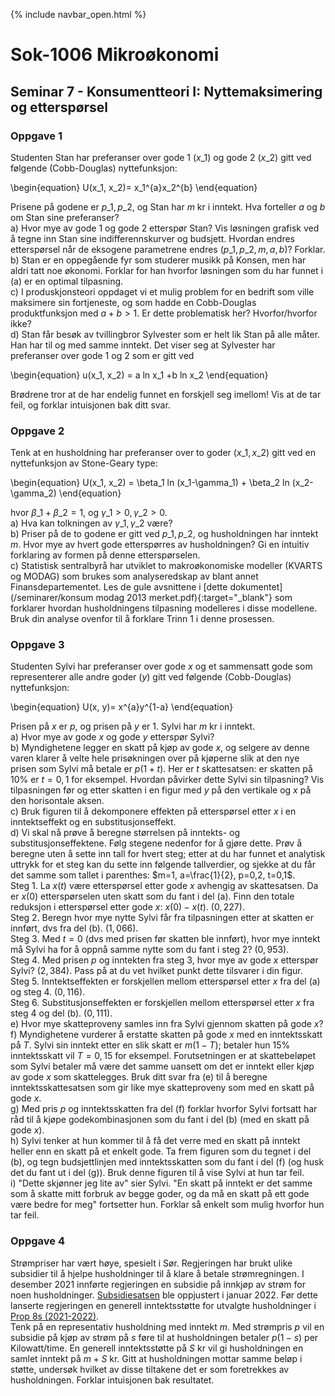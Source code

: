 {% include navbar_open.html %}
# Sok-1006 Mikroøkonomi   

## Seminar 7 - Konsumentteori I: Nyttemaksimering og etterspørsel   

   

### Oppgave 1   

Studenten Stan har preferanser over gode 1 ($x\_1$) og gode 2 ($x\_2$) gitt ved følgende (Cobb-Douglas) nyttefunksjon:

\begin{equation}
    U(x\_1, x\_2)= x\_1^{a}x\_2^{b}
\end{equation}

Prisene på godene er $p\_1, p\_2$, og Stan har $m$ kr i inntekt. Hva forteller $a$ og $b$ om Stan sine preferanser?      
a) Hvor mye av gode 1 og gode 2 etterspør Stan? Vis løsningen grafisk ved å tegne inn Stan sine indifferennskurver og budsjett. Hvordan endres etterspørsel når de eksogene parametrene endres ($p\_1, p\_2, m, a, b$)? Forklar.       
b) Stan er en oppegående fyr som studerer musikk på Konsen, men har aldri tatt noe økonomi. Forklar for han hvorfor løsningen som du har funnet i (a) er en optimal tilpasning.   
c) I produskjonsteori oppdaget vi et mulig problem for en bedrift som ville maksimere sin fortjeneste, og som hadde en Cobb-Douglas produktfunksjon med $a+b>1$. Er dette problematisk her? Hvorfor/hvorfor ikke?    
d) Stan får besøk av tvillingbror Sylvester som er helt lik Stan på alle måter. Han har til og med samme inntekt. Det viser seg at Sylvester har preferanser over gode 1 og 2 som er gitt ved

\begin{equation}
    u(x\_1, x\_2) = a ln x\_1 +b ln x\_2
\end{equation}

Brødrene tror at de har endelig funnet en forskjell seg imellom! Vis at de tar feil, og forklar intuisjonen bak ditt svar.    




### Oppgave 2   

Tenk at en husholdning har preferanser over to goder ($x\_1, x\_2$) gitt ved en nyttefunksjon av Stone-Geary type:

\begin{equation}
   U(x\_1, x\_2) = \beta\_1 ln (x\_1-\gamma\_1) + \beta\_2 ln (x\_2-\gamma\_2) 
\end{equation}

hvor $\beta\_1+\beta\_2=1$, og $\gamma\_1>0, \gamma\_2>0$.    
a) Hva kan tolkningen av $\gamma\_1, \gamma\_2$ være?   
b) Priser på de to godene er gitt ved $p\_1, p\_2$, og husholdningen har inntekt $m$. Hvor mye av hvert gode etterspørres av husholdningen? Gi en intuitiv forklaring av formen på denne etterspørselen.   
c) Statistisk sentralbyrå har utviklet to makroøkonomiske modeller (KVARTS og MODAG) som brukes som analyseredskap av blant annet Finansdepartementet. Les de gule avsnittene i [dette dokumentet](/seminarer/konsum modag 2013 merket.pdf){:target="_blank"} som forklarer hvordan husholdningens tilpasning modelleres i disse modellene. Bruk din analyse ovenfor til å forklare Trinn 1 i denne prosessen.   



### Oppgave 3   

Studenten Sylvi har preferanser over gode $x$ og et sammensatt gode som representerer alle andre goder ($y$) gitt ved følgende (Cobb-Douglas) nyttefunksjon:

\begin{equation}
    U(x, y)= x^{a}y^{1-a}
\end{equation}

Prisen på $x$ er $p$, og prisen på $y$ er 1. Sylvi har $m$ kr i inntekt.       
a) Hvor mye av gode $x$ og gode $y$ etterspør Sylvi?   
b) Myndighetene legger en skatt på kjøp av gode $x$, og selgere av denne varen klarer å velte hele prisøkningen over på kjøperne slik at den nye prisen som Sylvi må betale er $p(1+t)$. Her er $t$ skattesatsen: er skatten på 10% er $t=0,1$ for eksempel. Hvordan påvirker dette Sylvi sin tilpasning? Vis tilpasningen før og etter skatten i en figur med $y$ på den vertikale og $x$ på den horisontale aksen.    
c) Bruk figuren til å dekomponere effekten på etterspørsel etter $x$ i en inntektseffekt og en substitusjonseffekt.   
d) Vi skal nå prøve å beregne størrelsen på inntekts- og substitusjonseffektene. Følg stegene nedenfor for å gjøre dette. Prøv å beregne uten å sette inn tall for hvert steg; etter at du har funnet et analytisk uttrykk for et steg kan du sette inn følgende tallverdier, og sjekke at du får det samme som tallet i parenthes: $m=1, a=\frac{1}{2}, p=0,2, t=0,1$.   
Steg 1. La $x(t)$ være etterspørsel etter gode $x$ avhengig av skattesatsen. Da er $x(0)$ etterspørselen uten skatt som du fant i del (a). Finn den totale reduksjon i etterspørsel etter gode $x$: $x(0)-x(t)$. ($0,227$).   
Steg 2. Beregn hvor mye nytte Sylvi får fra tilpasningen etter at skatten er innført, dvs fra del (b). ($1,066$).   
Steg 3. Med $t=0$ (dvs med prisen før skatten ble innført), hvor mye inntekt må Sylvi ha for å oppnå samme nytte som du fant i steg 2? ($0,953$).   
Steg 4. Med prisen $p$ og inntekten fra steg 3, hvor mye av gode $x$ etterspør Sylvi? ($2,384$). Pass på at du vet hvilket punkt dette tilsvarer i din figur.   
Steg 5. Inntektseffekten er forskjellen mellom etterspørsel etter $x$ fra del (a) og steg 4. ($0,116$).   
Steg 6. Substitusjonseffekten er forskjellen mellom etterspørsel etter $x$ fra steg 4 og del (b). ($0,111$).   
e) Hvor mye skatteproveny samles inn fra Sylvi gjennom skatten på gode $x$?   
f) Myndighetene vurderer å erstatte skatten på gode $x$ med en inntektsskatt på $T$. Sylvi sin inntekt etter en slik skatt er $m(1-T)$; betaler hun 15% inntektsskatt vil $T=0,15$ for eksempel. Forutsetningen er at skattebeløpet som Sylvi betaler må være det samme uansett om det er inntekt eller kjøp av gode $x$ som skattelegges. Bruk ditt svar fra (e) til å beregne inntektsskattesatsen som gir like mye skatteproveny som med en skatt på gode $x$.    
g) Med pris $p$ og inntektsskatten fra del (f) forklar hvorfor Sylvi fortsatt har råd til å kjøpe godekombinasjonen som du fant i del (b) (med en skatt på gode $x$).   
h) Sylvi tenker at hun kommer til å få det verre med en skatt på inntekt heller enn en skatt på et enkelt gode. Ta frem figuren som du tegnet i del (b), og tegn budsjettlinjen med inntektsskatten som du fant i del (f) (og husk det du fant ut i del (g)). Bruk denne figuren til å vise Sylvi at hun tar feil.    
i) "Dette skjønner jeg lite av" sier Sylvi. "En skatt på inntekt er det samme som å skatte mitt forbruk av begge goder, og da må en skatt på ett gode være bedre for meg" fortsetter hun. Forklar så enkelt som mulig hvorfor hun tar feil.     

### Oppgave 4    

Strømpriser har vært høye, spesielt i Sør. Regjeringen har brukt ulike subsidier til å hjelpe husholdninger til å klare å betale strømregningen. I desember 2021 innførte regjeringen en subsidie på innkjøp av strøm for noen husholdninger. [Subsidiesatsen](https://www.regjeringen.no/no/aktuelt/regjeringen-oppjusterer-sikringsordningen-og-gir-folk-mer-stromstotte/id2894979/) ble oppjustert i januar 2022. Før dette lanserte regjeringen en generell inntektsstøtte for utvalgte husholdninger i [Prop 8s (2021-2022)](/seminarer/Prop8s.pdf).         
Tenk på en representativ husholdning med inntekt $m$. Med strømpris $p$ vil en subsidie på kjøp av strøm på $s$ føre til at husholdningen betaler $p(1-s)$ per Kilowatt/time. En generell inntektsstøtte på $S$ kr vil gi husholdningen en samlet inntekt på $m+S$ kr. Gitt at husholdningen mottar samme beløp i støtte, undersøk hvilket av disse tiltakene det er som foretrekkes av husholdningen. Forklar intuisjonen bak resultatet. 











